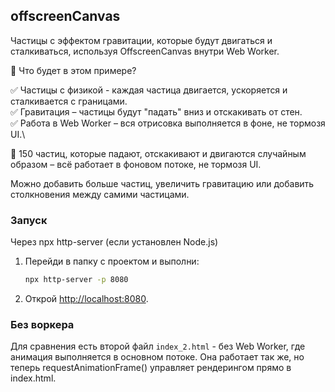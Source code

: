 ## offscreenCanvas

Частицы с эффектом гравитации, которые будут двигаться и сталкиваться, используя OffscreenCanvas внутри Web Worker.

📌 Что будет в этом примере?

✅ Частицы с физикой - каждая частица двигается, ускоряется и сталкивается с границами.\
✅ Гравитация – частицы будут "падать" вниз и отскакивать от стен.\
✅ Работа в Web Worker – вся отрисовка выполняется в фоне, не тормозя UI.\

🌟 150 частиц, которые падают, отскакивают и двигаются случайным образом – всё работает в фоновом потоке, не тормозя UI.

Можно добавить больше частиц, увеличить гравитацию или добавить столкновения между самими частицами.

### Запуск

Через npx http-server (если установлен Node.js)

1. Перейди в папку с проектом и выполни:

    ```sh
    npx http-server -p 8080
    ```

2. Открой <http://localhost:8080>.

### Без воркера

Для сравнения есть второй файл `index_2.html` - без Web Worker, где анимация выполняется в основном потоке. Она работает так же, но теперь requestAnimationFrame() управляет рендерингом прямо в index.html.
